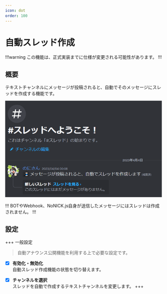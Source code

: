 ```yaml
---
icon: dot
order: 100
---
```


# 自動スレッド作成
!!!warning
この機能は、正式実装までに仕様が変更される可能性があります。
!!!

## 概要
テキストチャンネルにメッセージが投稿されると、自動でそのメッセージにスレッドを作成する機能です。

![](/static/features/auto-createThread/1.png)

!!!
BOTやWebhook、NoNICK.js自身が送信したメッセージにはスレッドは作成されません。
!!!

## 設定
+++ 一般設定
> 自動アナウンス公開機能を利用する上で必要な設定です。

- [x] **有効化・無効化**  
自動スレッド作成機能の状態を切り替えます。

- [x] **チャンネルを選択**  
スレッドを自動で作成するテキストチャンネルを変更します。
+++